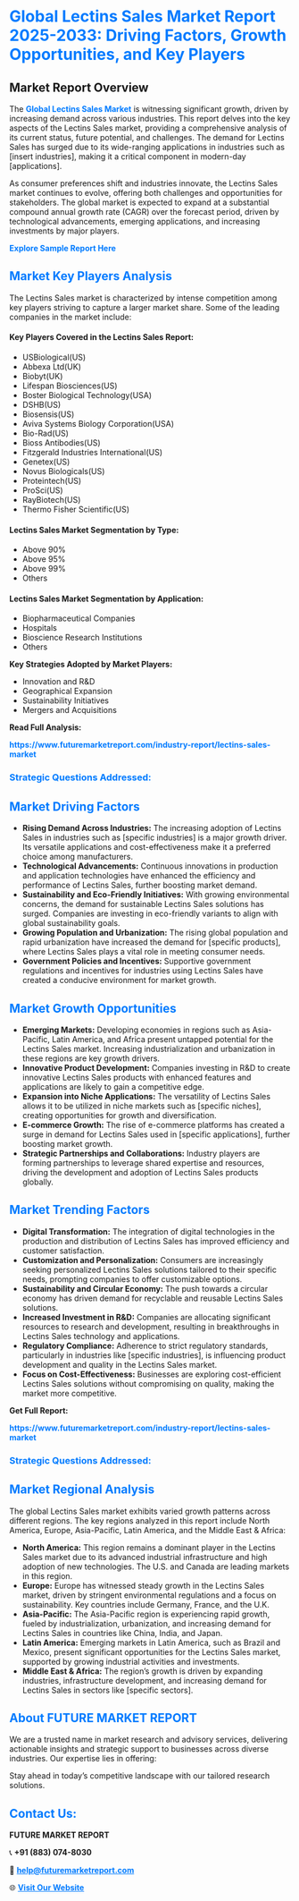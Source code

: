 <h1 style="color: #007BFF;">Global Lectins Sales Market Report 2025-2033: Driving Factors, Growth Opportunities, and Key Players</h1>

<section id="overview">
<h2>Market Report Overview</h2>
<p>The <a href="https://www.futuremarketreport.com/industry-report/lectins-sales-market" style="color: #007BFF; text-decoration: none;"><strong>Global Lectins Sales Market</strong></a> is witnessing significant growth, driven by increasing demand across various industries. This report delves into the key aspects of the Lectins Sales market, providing a comprehensive analysis of its current status, future potential, and challenges. The demand for Lectins Sales has surged due to its wide-ranging applications in industries such as [insert industries], making it a critical component in modern-day [applications].</p>
<p>As consumer preferences shift and industries innovate, the Lectins Sales market continues to evolve, offering both challenges and opportunities for stakeholders. The global market is expected to expand at a substantial compound annual growth rate (CAGR) over the forecast period, driven by technological advancements, emerging applications, and increasing investments by major players.</p>
</section>

<section id="overview">
<p><a href="https://www.futuremarketreport.com/request-sample/reportId=109217" style="color: #007BFF; text-decoration: none;"><strong>Explore Sample Report Here</strong></a></p>
</section>

<section id="key-players">
<h2 style="color: #007BFF;">Market Key Players Analysis</h2>
<p>The Lectins Sales market is characterized by intense competition among key players striving to capture a larger market share. Some of the leading companies in the market include:</p>
<h4>Key Players Covered in the Lectins Sales Report:</h4>
<ul><li>USBiological(US)</li><li>Abbexa Ltd(UK)</li><li>Biobyt(UK)</li><li>Lifespan Biosciences(US)</li><li>Boster Biological Technology(USA)</li><li>DSHB(US)</li><li>Biosensis(US)</li><li>Aviva Systems Biology Corporation(USA)</li><li>Bio-Rad(US)</li><li>Bioss Antibodies(US)</li><li>Fitzgerald Industries International(US)</li><li>Genetex(US)</li><li>Novus Biologicals(US)</li><li>Proteintech(US)</li><li>ProSci(US)</li><li>RayBiotech(US)</li><li>Thermo Fisher Scientific(US)</li></ul>
<h4>Lectins Sales Market Segmentation by Type:</h4>
<ul><li>Above 90%</li><li>Above 95%</li><li>Above 99%</li><li>Others</li></ul>

<h4>Lectins Sales Market Segmentation by Application:</h4>
<ul><li>Biopharmaceutical Companies</li><li>Hospitals</li><li>Bioscience Research Institutions</li><li>Others</li></ul>
<p><strong>Key Strategies Adopted by Market Players:</strong></p>
<ul>
<li>Innovation and R&D</li>
<li>Geographical Expansion</li>
<li>Sustainability Initiatives</li>
<li>Mergers and Acquisitions</li>
</ul>
</section>

<section>
<p><strong>Read Full Analysis: </strong></p><a href="https://www.futuremarketreport.com/industry-report/lectins-sales-market" style="color: #007BFF; text-decoration: none;"><strong>https://www.futuremarketreport.com/industry-report/lectins-sales-market</strong></a>
<h3 style="color: #007BFF;">Strategic Questions Addressed:</h3>
</section>

<section id="driving-factors">
<h2 style="color: #007BFF;">Market Driving Factors</h2>
<ul>
<li><strong>Rising Demand Across Industries:</strong> The increasing adoption of Lectins Sales in industries such as [specific industries] is a major growth driver. Its versatile applications and cost-effectiveness make it a preferred choice among manufacturers.</li>
<li><strong>Technological Advancements:</strong> Continuous innovations in production and application technologies have enhanced the efficiency and performance of Lectins Sales, further boosting market demand.</li>
<li><strong>Sustainability and Eco-Friendly Initiatives:</strong> With growing environmental concerns, the demand for sustainable Lectins Sales solutions has surged. Companies are investing in eco-friendly variants to align with global sustainability goals.</li>
<li><strong>Growing Population and Urbanization:</strong> The rising global population and rapid urbanization have increased the demand for [specific products], where Lectins Sales plays a vital role in meeting consumer needs.</li>
<li><strong>Government Policies and Incentives:</strong> Supportive government regulations and incentives for industries using Lectins Sales have created a conducive environment for market growth.</li>
</ul>
</section>

<section id="growth-opportunities">
<h2 style="color: #007BFF;">Market Growth Opportunities</h2>
<ul>
<li><strong>Emerging Markets:</strong> Developing economies in regions such as Asia-Pacific, Latin America, and Africa present untapped potential for the Lectins Sales market. Increasing industrialization and urbanization in these regions are key growth drivers.</li>
<li><strong>Innovative Product Development:</strong> Companies investing in R&D to create innovative Lectins Sales products with enhanced features and applications are likely to gain a competitive edge.</li>
<li><strong>Expansion into Niche Applications:</strong> The versatility of Lectins Sales allows it to be utilized in niche markets such as [specific niches], creating opportunities for growth and diversification.</li>
<li><strong>E-commerce Growth:</strong> The rise of e-commerce platforms has created a surge in demand for Lectins Sales used in [specific applications], further boosting market growth.</li>
<li><strong>Strategic Partnerships and Collaborations:</strong> Industry players are forming partnerships to leverage shared expertise and resources, driving the development and adoption of Lectins Sales products globally.</li>
</ul>
</section>

<section id="trending-factors">
<h2 style="color: #007BFF;">Market Trending Factors</h2>
<ul>
<li><strong>Digital Transformation:</strong> The integration of digital technologies in the production and distribution of Lectins Sales has improved efficiency and customer satisfaction.</li>
<li><strong>Customization and Personalization:</strong> Consumers are increasingly seeking personalized Lectins Sales solutions tailored to their specific needs, prompting companies to offer customizable options.</li>
<li><strong>Sustainability and Circular Economy:</strong> The push towards a circular economy has driven demand for recyclable and reusable Lectins Sales solutions.</li>
<li><strong>Increased Investment in R&D:</strong> Companies are allocating significant resources to research and development, resulting in breakthroughs in Lectins Sales technology and applications.</li>
<li><strong>Regulatory Compliance:</strong> Adherence to strict regulatory standards, particularly in industries like [specific industries], is influencing product development and quality in the Lectins Sales market.</li>
<li><strong>Focus on Cost-Effectiveness:</strong> Businesses are exploring cost-efficient Lectins Sales solutions without compromising on quality, making the market more competitive.</li>
</ul>
</section>

<section>
<p><strong>Get Full Report: </strong></p><a href="https://www.futuremarketreport.com/industry-report/lectins-sales-market" style="color: #007BFF; text-decoration: none;"><strong>https://www.futuremarketreport.com/industry-report/lectins-sales-market</strong></a>
<h3 style="color: #007BFF;">Strategic Questions Addressed:</h3>
</section>


<section id="regional-analysis">
<h2 style="color: #007BFF;">Market Regional Analysis</h2>
<p>The global Lectins Sales market exhibits varied growth patterns across different regions. The key regions analyzed in this report include North America, Europe, Asia-Pacific, Latin America, and the Middle East & Africa:</p>
<ul>
<li><strong>North America:</strong> This region remains a dominant player in the Lectins Sales market due to its advanced industrial infrastructure and high adoption of new technologies. The U.S. and Canada are leading markets in this region.</li>
<li><strong>Europe:</strong> Europe has witnessed steady growth in the Lectins Sales market, driven by stringent environmental regulations and a focus on sustainability. Key countries include Germany, France, and the U.K.</li>
<li><strong>Asia-Pacific:</strong> The Asia-Pacific region is experiencing rapid growth, fueled by industrialization, urbanization, and increasing demand for Lectins Sales in countries like China, India, and Japan.</li>
<li><strong>Latin America:</strong> Emerging markets in Latin America, such as Brazil and Mexico, present significant opportunities for the Lectins Sales market, supported by growing industrial activities and investments.</li>
<li><strong>Middle East & Africa:</strong> The region’s growth is driven by expanding industries, infrastructure development, and increasing demand for Lectins Sales in sectors like [specific sectors].</li>
</ul>
</section>

<footer>
<h2 style="color: #007BFF;">About FUTURE MARKET REPORT</h2>
<p>We are a trusted name in market research and advisory services, delivering actionable insights and strategic support to businesses across diverse industries. Our expertise lies in offering:</p>

<p>Stay ahead in today’s competitive landscape with our tailored research solutions.</p>

<h2 style="color: #007BFF;">Contact Us:</h2>
<p><strong>FUTURE MARKET REPORT</strong></p>
<p>📞 <strong>+91 (883) 074-8030</strong></p>
<p>📧 <strong><a href="mailto:help@futuremarketreport.com" style="color: #007BFF;">help@futuremarketreport.com</a></strong></p>
<p>🌐 <strong><a href="https://www.futuremarketreport.com/" style="color: #007BFF;">Visit Our Website</a></strong></p>
</footer>